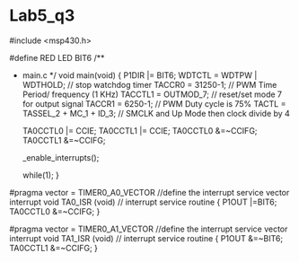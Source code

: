 # Lab5_q3


#include <msp430.h>

#define RED LED BIT6
/**
 * main.c
 */
void main(void)
{
    P1DIR |= BIT6;
    WDTCTL = WDTPW | WDTHOLD;   // stop watchdog timer
    TACCR0 = 31250-1;             // PWM Time Period/ frequency (1 KHz)
    TACCTL1 = OUTMOD_7;          // reset/set mode 7 for output signal
    TACCR1 = 6250-1;                // PWM Duty cycle is 75%
    TACTL = TASSEL_2 + MC_1 + ID_3;   // SMCLK and Up Mode then clock divide by 4

    TA0CCTL0 |= CCIE;
    TA0CCTL1 |= CCIE;
    TA0CCTL0 &=~CCIFG;
    TA0CCTL1 &=~CCIFG;

    _enable_interrupts();

    while(1);
}

#pragma vector = TIMER0_A0_VECTOR       //define the interrupt service vector
interrupt void TA0_ISR (void)    // interrupt service routine
{
    P1OUT |=BIT6;
    TA0CCTL0 &=~CCIFG;
}

#pragma vector = TIMER0_A1_VECTOR       //define the interrupt service vector
interrupt void TA1_ISR (void)    // interrupt service routine
{
    P1OUT &=~BIT6;
    TA0CCTL1 &=~CCIFG;
}
